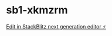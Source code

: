 # sb1-xkmzrm

[Edit in StackBlitz next generation editor ⚡️](https://stackblitz.com/~/github.com/Ujjwalbhatt/sb1-xkmzrm)